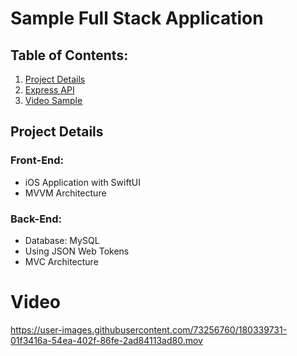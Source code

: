 # Sample Full Stack Application
## Table of Contents:
1. [Project Details](#project-details)
2. [Express API](#express-api)
3. [Video Sample](#video)
## Project Details
### Front-End:
- iOS Application with SwiftUI
- MVVM Architecture

### Back-End:
- Database: MySQL
- Using JSON Web Tokens
- MVC Architecture

# Video

https://user-images.githubusercontent.com/73256760/180339731-01f3416a-54ea-402f-86fe-2ad84113ad80.mov



